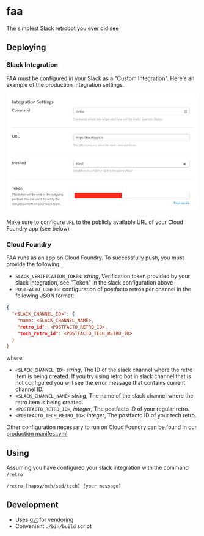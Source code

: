 # faa

The simplest Slack retrobot you ever did see

## Deploying

### Slack Integration

FAA must be configured in your Slack as a "Custom Integration". Here's an example of the production integration settings.

![faa_slack_integration](assets/faa_slack_integration.png)

Make sure to configure `URL` to the publicly available URL of your Cloud Foundry app (see below)


### Cloud Foundry

FAA runs as an app on Cloud Foundry. To successfully push, you must provide the following:

- `SLACK_VERIFICATION_TOKEN`: *string*, Verification token provided by your slack integration, see "Token" in the slack configuration above
- `POSTFACTO_CONFIG`: configuration of postfacto retros per channel in the following JSON format:

```json
{
  "<SLACK_CHANNEL_ID>": {
    "name: <SLACK_CHANNEL_NAME>,
    "retro_id": <POSTFACTO_RETRO_ID>,
    "tech_retro_id": <POSTFACTO_TECH_RETRO_ID>
  }
}
```

where:
- `<SLACK_CHANNEL_ID>` *string*, The ID of the slack channel where the retro item is being created. If you try using retro bot in slack channel that is not configured you will see the error message that contains current channel ID.
- `<SLACK_CHANNEL_NAME>` *string*, The name of the slack channel where the retro item is being created.
- `<POSTFACTO_RETRO_ID>`, *integer*, The postfacto ID of your regular retro.
- `<POSTFACTO_TECH_RETRO_ID>`: *integer*, The postfacto ID of your tech retro.

Other configuration necessary to run on Cloud Foundry can be found in our [production manifest.yml](manifest.yml)


## Using

Assuming you have configured your slack integration with the command `/retro`

```
/retro [happy/meh/sad/tech] [your message]
```


## Development

- Uses [gvt](github.com/FiloSottile/gvt) for vendoring
- Convenient `./bin/build` script

